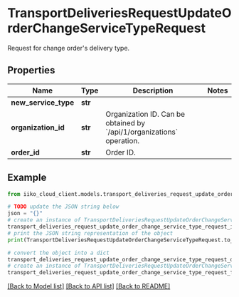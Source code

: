 # TransportDeliveriesRequestUpdateOrderChangeServiceTypeRequest

Request for change order's delivery type.

## Properties

Name | Type | Description | Notes
------------ | ------------- | ------------- | -------------
**new_service_type** | **str** |  | 
**organization_id** | **str** | Organization ID.                Can be obtained by &#x60;/api/1/organizations&#x60; operation. | 
**order_id** | **str** | Order ID. | 

## Example

```python
from iiko_cloud_client.models.transport_deliveries_request_update_order_change_service_type_request import TransportDeliveriesRequestUpdateOrderChangeServiceTypeRequest

# TODO update the JSON string below
json = "{}"
# create an instance of TransportDeliveriesRequestUpdateOrderChangeServiceTypeRequest from a JSON string
transport_deliveries_request_update_order_change_service_type_request_instance = TransportDeliveriesRequestUpdateOrderChangeServiceTypeRequest.from_json(json)
# print the JSON string representation of the object
print(TransportDeliveriesRequestUpdateOrderChangeServiceTypeRequest.to_json())

# convert the object into a dict
transport_deliveries_request_update_order_change_service_type_request_dict = transport_deliveries_request_update_order_change_service_type_request_instance.to_dict()
# create an instance of TransportDeliveriesRequestUpdateOrderChangeServiceTypeRequest from a dict
transport_deliveries_request_update_order_change_service_type_request_from_dict = TransportDeliveriesRequestUpdateOrderChangeServiceTypeRequest.from_dict(transport_deliveries_request_update_order_change_service_type_request_dict)
```
[[Back to Model list]](../README.md#documentation-for-models) [[Back to API list]](../README.md#documentation-for-api-endpoints) [[Back to README]](../README.md)


